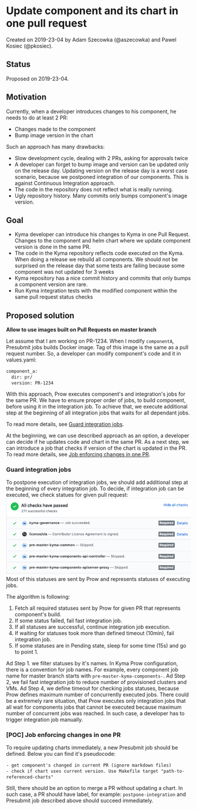 # Update component and its chart in one pull request

Created on 2019-23-04 by Adam Szecowka (@aszecowka) and Pawel Kosiec (@pkosiec). 

## Status
Proposed on 2019-23-04.

## Motivation
Currently, when a developer introduces changes to his component, he needs to do at least 2 PR:

- Changes made to the component
- Bump image version in the chart

Such an approach has many drawbacks:

- Slow development cycle, dealing with 2 PRs, asking for approvals twice
- A developer can forget to bump image and version can be updated only on the release day. Updating version on the release day is 
a worst case scenario, because we postponed integration of our components. This is against Continuous Integration approach.
- The code in the repository does not reflect what is really running.
- Ugly repository history. Many commits only bumps component's image version.

## Goal
- Kyma developer can introduce his changes to Kyma in one Pull Request. Changes to the component and helm chart where we update component version is done in the same PR.
- The code in the Kyma repository reflects code executed on the Kyma.
When doing a release we rebuild all components. We should not be surprised on the release day that some tests are failing because some component was not updated for 3 weeks
- Kyma repository has a nice commit history and commits that only bumps a component version are rare.
- Run Kyma integration tests with the modified component within the same pull request status checks


## Proposed solution

**Allow to use images built on Pull Requests on master branch**

Let assume that I am working on PR-1234. When I modify `componentA`, Presubmit jobs builds Docker image. 
Tag of this image is the same as a pull request number.
So, a developer can modify component's code and it in values.yaml:
```
component_a:
  dir: pr/
  version: PR-1234
```

With this approach, Prow executes component's and integration's jobs for the same PR. We have to ensure proper order of jobs,
to build component, before using it in the integration job. To achieve that, we execute additional step at the beginning of 
all integration jobs that waits for all dependant jobs.

To read more details, see [Guard integration jobs](#guard-integration-jobs).

At the beginning, we can use described approach as an option, a developer can decide if he updates code and chart in the same PR. 
As a next step, we can introduce a job that checks if version of the chart is updated in the PR. To read more details, 
see [Job enforcing changes in one PR](#poc-job-enforcing-changes-in-one-pr).


### Guard integration jobs
To postpone execution of integration jobs, we should add additional step at the beginning of every integration job.
To decide, if integration job can be executed, we check statues for given pull request:
![](./assets/job-status-checks.png)
Most of this statuses are sent by Prow and represents statuses of executing jobs.

The algorithm is following:
1. Fetch all required statuses sent by Prow for given PR that represents component's build. 
2. If some status failed, fail fast integration job. 
3. If all statuses are successful, continue integration job execution.
4. If waiting for statuses took more than defined timeout (10min), fail integration job.
5. If some statuses are in Pending state, sleep for some time (15s) and go to point 1.

Ad Step 1. we filter statuses by it's names. In Kyma Prow configuration, there is a convention for
job names. For example, every component job name for master branch starts with `pre-master-kyma-components-`.
Ad Step 2, we fail fast integration job to reduce number of provisioned clusters and VMs.
Ad Step 4, we define timeout for checking jobs statuses, because Prow defines maximum number of concurrently executed jobs. 
There could be a extremely rare situation, that Prow executes only integration jobs that all wait for components jobs that cannot be executed because maximum
number of concurrent jobs was reached. In such case, a developer has to trigger integration job manually. 


### [POC] Job enforcing changes in one PR
To require updating charts immediately, a new Presubmit job should be defined. Below you can find it's pseudocode:
```
- get component's changed in current PR (ignore markdown files)
- check if chart uses current version. Use Makefile target "path-to-referenced-charts"
```
Still, there should be an option to merge a PR without updating a chart. In such case, a PR should have label, for
example: `postpone-integration` and Presubmit job described above should succeed immediately.   

